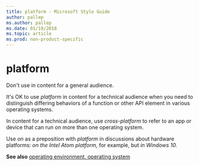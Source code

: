 ```yaml
---
title: platform - Microsoft Style Guide
author: pallep
ms.author: pallep
ms.date: 01/19/2018
ms.topic: article
ms.prod: non-product-specific
---
```


# platform

Don't use in content for a general audience.

It's OK to use *platform*
in content for a technical audience when you need to distinguish
differing behaviors of a function or other API element in various
operating systems.

In content for a technical audience, use *cross-platform* to refer to an app or device that can run on more than one operating system.

Use *on* as a preposition with *platform* in discussions about hardware platforms: *on the Intel Atom platform,* for example, but *in Windows 10.*

**See also**  [operating environment, operating system](~/a-z-word-list-term-collections/o/operating-environment-operating-system.md)
